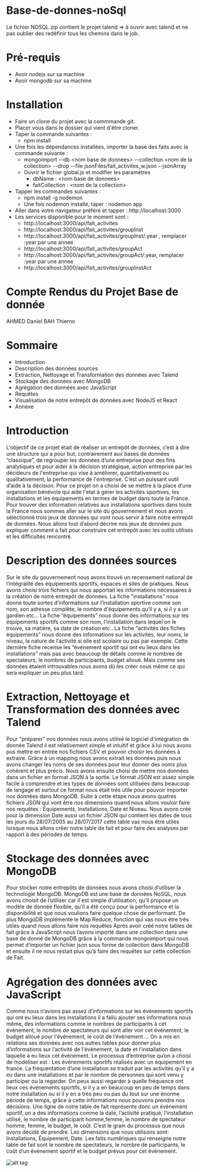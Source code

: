# Base-de-donnes-noSql
Le fichier NOSQL.zip contient le projet talend => à ouvrir avec talend et ne pas oublier des redéfinir tous les chemins dans le job.

Pré-requis
==========
- Avoir nodejs sur sa machine
- Avoir mongodb sur sa machine

Installation
============
  
- Faire un clone du projet avec la commmande git.
- Placer vous dans le dossier qui vient d'être cloner.
- Taper la commande suivantes :
    - npm install
- Une fois les dépendances installées, importer la base des faits avec la commande suivante :
    - mongoimport --db \<nom base de donnees\> --collection \<nom de la collection\> --drop --file jsonFiles/fait_activites_w.json --jsonArray
    - Ouvrir le fichier global.js et modifier les paramètres 
        - dbName : \<nom base de donnees\>
        - faitCollection : \<nom de la collection\>
- Tapper les commandes suivantes :
    - npm install -g nodemon
    - Une fois nodemon installé, taper : nodemon app
- Aller dans votre navigateur préféré et tapper : http://localhost:3000
- Les services disponible pour le moment sont :
    - http://localhost:3000/api/fait_activites
    - http://localhost:3000/api/fait_activites/groupInst
    - http://localhost:3000/api/fait_activites/groupInst/:year , remplacer :year par une annee
    - http://localhost:3000/api/fait_activites/groupAct
    - http://localhost:3000/api/fait_activites/groupAct/:year, remplacer :year par une annee
    - http://localhost:3000/api/fait_activites/groupInstAct
  


Compte Rendus du Projet Base de donnée
======================================

AHMED Daniel
BAH Thierno

Sommaire 
========

- Introduction    
- Description des données sources    
- Extraction, Nettoyage et Transformation des données avec Talend    
- Stockage des données avec MongoDB    
- Agrégation des données avec JavaScript    
- Requêtes    
- Visualisation de notre entrepôt de données avec NodeJS et React    
- Annexe

Introduction
============

L'objectif de ce projet était de réaliser un entrepôt de données, c’est à dire une structure qui a pour but, contrairement aux bases de données “classique”, de regrouper les données d’une entreprise pour des fins analytiques et pour aider à la décision stratégique, action entreprise par les décideurs de l'entreprise qui vise à améliorer, quantitativement ou qualitativement, la performance de l'entreprise. C’est un puissant outil d’aide à la décision.
Pour ce projet on a choisi de se mettre à la place d’une organisation bénévole qui aide l'etat à gérer les activités sportives, les installations et les équipements en termes de budget dans toute la France.
Pour trouver des information relatives aux installations sportives dans toute la France nous sommes aller sur le site du gouvernement et nous avons sélectionné trois jeux de données qui vont nous servir à faire notre entrepôt de données. Nous allons tout d’abord décrire nos jeux de données puis expliquer comment a fait pour construire cet entrepôt avec les outils utilisés et les difficultés rencontré.

Description des données sources
===============================

Sur le site du gouvernement nous avons trouvé un recensement national de l’intégralité des équipements sportifs, espaces et sites de pratiques.
Nous avons choisi trois fichiers qui nous apportait les informations nécessaires à la création de notre entrepôt de données.
La fiche “installations” nous donne toute sortes d’informations sur l’installation sportive comme son nom, son adresse complète, le nombre d'équipements qu’il y a, si il y a un gardien etc...
La fiche “équipements” nous donne des informations sur les équipements sportifs comme son nom, l’installation dans lequel on le trouve, sa matière, sa date de création etc..
La fiche “activités des fiches équipements” nous donne des informations sur les activités, leur noms, le niveau, la nature de l’activité si elle est scolaire ou pas par exemple. 
Cette dernière fiche recense les “événement sportif qui ont eu lieux dans les installations” mais pas avec beaucoup de détails comme le nombres de spectateurs, le nombres de participants, budget alloué. Mais comme ses données étaient introuvables nous avons dû les créer nous même ce qui sera expliquer un peu plus tard.

Extraction, Nettoyage et Transformation des données avec Talend
===============================================================

Pour “préparer” nos données nous avons utilisé le logiciel d'intégration de donnée Talend il est relativement simple et intuitif et grâce à lui nous avons pus mettre en entrée nos fichiers CSV et pouvoir choisir les données à extraire. Grâce à un mapping nous avons extrait les données puis nous avons changer les noms de ses données pour leur donner des noms plus cohérent et plus précis. Nous avons ensuite choisi de mettre nos données dans un fichier en format JSON à la sortie. Le format JSON est assez simple facile à comprendre et les types de données sont utilisées dans beaucoup de langage et surtout ce format nous était très utile pour pouvoir importer nos données dans MongoDB.
Suite à cette étape nous avons quatres fichiers JSON qui vont être nos dimensions quand nous allons vouloir faire nos requêtes : Équipements, Installations, Date et Niveau. Nous avons créé pour la dimension Date aussi un fichier JSON qui contient les dates de tous les jours du 28/07/2005 au 28/07/2017 cette table vas nous être utiles lorsque nous allons créer notre table de fait et pour faire des analyses par rapport à des périodes de temps.

Stockage des données avec MongoDB
=================================

Pour stocker notre entrepôts de données nous avons choisi d’utiliser la technologie MongoDB. MongoDB est une base de données NoSQL, nous avons choisit de l’utiliser car il est simple d’utilisation, qu’il propose un modèle de donnée flexible, qu’il a été conçu pour la performance et la disponibilité et que nous voulions faire quelque chose de performant. De plus MongoDB implémente le Map Reduce, fonction qui vas nous être très utiles quand nous allons faire nos requêtes
Après avoir créé notre tables de fait grâce à JavaScript nous l’avons importé dans une collection dans une base de donné de MongoDB grâce à la commande mongoimport qui nous permet d’importer un fichier json sous forme de collection dans MongoDB et ensuite il ne nous restait plus qu’à faire des requêtes sur cette collection de Fait.

Agrégation des données avec JavaScript
======================================

Comme nous n’avions pas assez d’informations sur les événements sportifs qui ont eu lieux dans les installations il a fallu ajouter ses informations nous même, des informations comme le nombres de participants à cet événement, le nombre de spectateurs qui sont aller voir cet événement, le budget alloué pour l'événement, le coût de l’événement …
On a mis en relations ses données avec nos autres tables pour donner plus d’informations sur l’activité de l'évènement, la date et l’installation dans laquelle a eu lieux cet événement.
Le processus d’entreprise qu’on a choisi de modéliser est : Les événements sportifs réalisés avec un équipement en france.
La fréquentation d’une installation se traduit par les activités qu’il y a eu dans une installations et par le nombre de personnes qui sont venu y participer ou la regarder. On peux aussi regarder à quelle fréquence ont lieux ces événements sportifs, si il y a en beaucoup en peu de temps dans notre installation ou si il y en a très peu ou pas du tout sur une énorme période de temps, grâce à cette informations nous pouvons prendre nos décisions.
Une ligne de notre table de fait représente donc un événement sportif, on a des informations comme la date, l’activité pratiqué, l’installation utilisé, le nombre de participant homme,femme, le nombre de spectateur homme, femme, le budget, le coût. C’est le grain du processus que nous avons décidé de prendre.
Les dimensions que nous utilisons sont: Installations, Équipement, Date. 
Les faits numériques qui renseigne notre table de fait sont le nombre de spectateurs, le nombre de participants, le coût d’un événement sportif et le budget prévus pour cet événement.

![alt tag](https://user-images.githubusercontent.com/16761554/32834842-4ff89538-ca04-11e7-8d76-a48fac7cd451.png)

